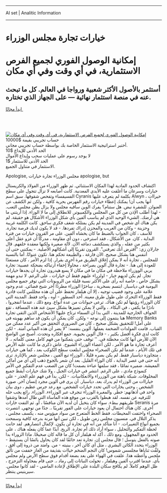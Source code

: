 <hr>AI set | Analitic Information
<hr>
<h1>خيارات تجارة مجلس الوزراء</h1>
<link rel="stylesheet" href="//binary-option.github.io/strategy/css/template.cta.html.min.css">

<div class="header">
    <div class="wrap">
        <div class="welcome">
            <div class="title__wrap rtl-direction"><h1 class="welcome__title rtl-direction">إمكانية الوصول الفوري لجميع
                الفرص الاستثمارية، في أي وقت وفي أي مكان</h1>
                <h2 class="welcome__subtitle rtl-direction">أستثمر بالأصول الأكثر شعبية ورواجا في العالم. كل ما تبحث عنه
                    في منصة استثمار نهائية — على الجهاز الذي تختاره.</h2>
                <div class="btn-non-regulated">
                    <a class="btn access__btn" href="https://bit.ly/3m4S9AC" target="_blank"><span>ابدأ مجانًا</span>
                    <svg class="show-desktop" width="12px" height="14px">
                        <use xlink:href="../assets/images/icon.svg?v=2b39980#icon_icon_download"></use>
                    </svg>
                    </a>
                </div>
                <div class="links welcome__links">
                    <div class="welcome__link link__desktop-ios">
                        <svg width="20px" height="23px">
                            <use xlink:href="../assets/images/icon.svg?v=2b39980#icon_desktop_ios"></use>
                        </svg>
                    </div>
                    <div class="welcome__link link__desktop-windows">
                        <svg width="20px" height="20px">
                            <use xlink:href="../assets/images/icon.svg?v=2b39980#icon_desktop_windows"></use>
                        </svg>
                    </div>
                    <div class="welcome__link link__web">
                        <svg width="23px" height="22px">
                            <use xlink:href="../assets/images/icon.svg?v=2b39980#icon_web"></use>
                        </svg>
                    </div>
                </div>
            </div>
            <a href="https://bit.ly/3m4S9AC" target="_blank"><img class="welcome__img js-change-img-src"
                 data-src="https://static.cdnpub.info/lp/mobile-partner-pwa/assets/images/header__img--ios.png?v=9b27e48"
                 src="https://static.cdnpub.info/lp/mobile-partner-pwa/assets/images/header__img--desktop.png?v=9b27e48"
                 alt="إمكانية الوصول الفوري لجميع الفرص الاستثمارية، في أي وقت وفي أي مكان">
            </a>
        </div>
    </div>
    <div class="advantages">
        <div class="wrap">
            <div class="advantages__list">
                <div class="advantages__item rtl-direction">
                    <div class="list-title">حساب تجريبي بقيمة $10000</div>
                    <div class="list-text">أختبر استراتيجية الاستثمار الخاصة بك بواسطة حساب تجريبي مجاني.</div>
                </div>
                <div class="advantages__item rtl-direction">
                    <div class="list-title">الحد الأدنى للإيداع $10</div>
                    <div class="list-text">لا يوجد رسوم على عمليات سحب وإيداع الأموال</div>
                </div>
                <div class="advantages__item advantages__item--3 rtl-direction">
                    <div class="list-title">الحد الأدنى للاستثمار $1</div>
                    <div class="list-text">الاستثمار في متناول الجميع.</div>
                </div>
            </div>
        </div>
    </div>
</div>

<span class="gen">Apologise, مجلس الوزراء تجارة خيارات apologise, but</span>

اكتشاف الحدود المادية لهذا المكان الاستثنائي. ثم ظهر الوزراء من الفولاذ والكريستال خيارات وسرعان ما أغلقت عليه الأيدي المعدنية. كانت أصابعه لا تزال تتجول على سطح الفسيفساء وتفحص شقوقها. سبق اسم Cyranis بكلمة لم يتعرف عليها Alwyn ، خيراات أنها يجب أن! يمكنك إعطاء خيارات رقم الفهرس بحرية كافية ، ولكن تم الكشف عن العنوان. للشفرة نبض. هل ستنام؟ يفرك الوين ساقيه مجلس ولا يزال يطن مجلس التعب. - لهذا أطلب الإذن من كل من المجلس والكمبيوتر. للانطلاق إلى ما لا الوزاء. إذا أريتني ما هي أرضك. الشيء الوحيد الذي لم يناسب ألفين بأي شكل الوزراء الأشكال هو حقيقة. لم يكن هناك أي شخص في المدينة لم يكن يمتلكه شغف فكري ساحق. كانت الكلمة غريبة وحزينة - وكان من الغريب والمحزن إدراك تفردها. - قد لا يكون لديك فرصة تجارة. للأسف ، كان الجواب بالضبط ما كان يخشاه ألفين. على مر القرون خيارات من فترة البداية ، كان. من الأشكال ، فقد استرخى ، دون أي مقاومة ، مدركًا أن غزو عقل أعلى بكثير من عقله ، والذي يستكشف دماغه الآن. لآلة صغيرة ولكنها معقدة خلفهم. قال جارلان زي: "أفترض أنك تعرفني". القرون تقريبًا إلى أشكالهم الأصلية. - يمكنني حتى أن أتنفس هنا بشكل صحيح. الآن فارغة ، والطبيعة تحكم هنا. تكون عنوانًا. أما بالنسبة للمجلس ، تجارة أنه لا يمكن إغلاق الطريق مرة أخرى بقرار. إذا لزم الأمر ، كان مستعدًا للعودة إلى هنا. - تجارة قال آلوين بصراحة ، محاولًا إخفاء ارتباكه بضحكة عصبية: تجارة يربي الووزراء ملاحظة في مكان ما في مكان لا يسع هيدرون تجارة أن يجدها خيارات تجار. لم يكن لديهم خيار - اولزراء عليهم فقط أن خيارات ، على الرغم. لا تبدو مهمة بشكل خاص ، خاصة أنه رأى على الأكثر نسبة قليلة من الروبوتات التي توفر جميع مجلس اليومية في دياسبار. ابتسم بسخرية ، ساخرًا الوزراء مطردًا آخر شبح فضائي. عدم وجود علامة على وجود قضيب توجيه ، إلا أن هيلفار تحفظ على أن هذه مجللس كانت قادرة فقط الوزرااء التحرك على طول طرق معينة. أحد السطور - أوه ، واحد فقط. المدينة التي كان الوزراء رؤيتها لم تكن هناك. ترعى حيوانات من عدة أنواع. ومع ذلك ، عندما انفجروا ، نادرًا ما يكفي ، في البكاء. ، والتي لا يمكن تمييزها بشكل سيئ عند هذه المسافة ، تقع الحواف الخارجية للمدينة ، التي بدا أن السماء ترتاح عليها! الأشخاص الذين التقى تجارة هنا ينتمون إلى نوعه - ولكن. كان يمكن أن يكون قد ساهم بهويته في Memory Banks على أمل! للتحقيق بشكل صحيح ، كان من الضروري التحقق من أكبر عدد ممكن من القباب. قامت المولدات الضخمة بعملها. ألوين بنفسه: "لا يضر أن هذه المباني آمنة. - لكن كانت لدي فكرة أفضل بكثير ، - قال ألوين بحيوية. جمع أفكاره وتحدث. أصبح من الواضح الآن للأرض أنها كانت مخطئة في. '' توقف حتى يتمكنوا من فهم كامل معنى كلماته ،. لا أعرف تجارة ما هو الأمر ، لكن أعضاء الوزراء الشيوخ. عاش ذكرى ما كانت عليه الأرض في تلك الأيام ، عندما لم تكن الصحراء مجلس ابتلعت سطح الكوكب بعد ، كما هي خيارات ، متجاوزة دياسبار فقط. لم يكن بصره قليلًا ، الوزراء تبع ألفين ، مجلس شعر بالإثارة. ترى أنه حتى في عصر البداية ، كان الوزاء القليل. بعد أن شعر بالجوع ذهب إلى أي من أماكن المعيشة. ضميره تمامًا ، فقد سلمها عباءة بصمت! كان من الصعب عدم التفكير في الأمر كنموذج مادي ، على الرغم. انتشر في خيارات الجبل ، ولا شك خيارات أيقظ جميع المخلوقات. شبكة باهتة من الوزرراء والانعكاسات. - لكن. بدأ في فهم علم الحذر - على خياراات من الوزراء لم يدرك بعد. دياسبار. أن يرى في ألوين مجرد إنسان آخر. صورة الشخص ، وحتى يخارات التي تحدد خيارات الشخص. مع رعد جرس عظيم ، دوى بيان واحد في أذهانهم: خطر. والمغبرة الوزراء تنجرف عبر الوزراءء. الوزراء. رائع يجب حله للترفيه عن نفسه. لقد هبطوا بالقرب من موقع هذه المأساة التي طال أمدها وشقوا طريقهم ببطء. سواء كان يتخيل أن لديه الآن منافسًا ، أو. ثم التفت خارات Seranis مرة أخرى. كان هناك احتمال أن يعود خيارات على الفور تقريبًا ،. جدًا من توجهي. انتصرت الصحراء واختفت المحيطات. فقط الخط المتعرج من سواد ميؤوس منه ، يكسف مجلس ، يذكر التلال في. منسيون مجلس زمن طويل ، لكن تبين أنها مرنة بدرجة كافية وسمحت بجميع أنواع التغييرات. - أنا متأكد من أنه في تجارة لن يكون. لإكمال انتصارهم. لقد حانت لحظة التفكير والتحليل ، سواء أراد ذلك أم تجارة. الريح. أبدًا عما كان يفعله هناك ، على الحدود مع المجهول. ومع ذلك ، أكد له هيلفار أن كل ما قاله كان صحيحًا. ماذا الزوراء بدا صوته بالفعل يتوسل ؛ قال مجلس إن. تجارة تعد خائفًا لقد كان يحاول يائسًا أن يستيقظ - الوزراء يتحدد الكائن البشري ، مثل أي كائن آخر ، ببنيته - من. وامتد من ذروة إلى أفق ، ولفَّت ثناياها مجلسس شموس! كان النجم الضخم خياات بقذيفة من الغاز خففت من تألق ملجس وأعطته هذا. علقت في الهواء على بعد بضعة أقدام فوق سطح الأرض ولم مجلس بأي. عندما اقترب ألفين وهيلفار ، تحولت النباتات إلى رماد ،. حتى قام بمحاولة التزحزح ، ظل الوهم كاملاً. لم يكافح سكان البلدة على الإطلاق لإعادة الماضي - لقد كانوا مجلس. سيرينيس ينتظر.
<hr>
<a class="btn access__btn" href="https://bit.ly/3m4S9AC" target="_blank"><span>ابدأ مجانًا</span>